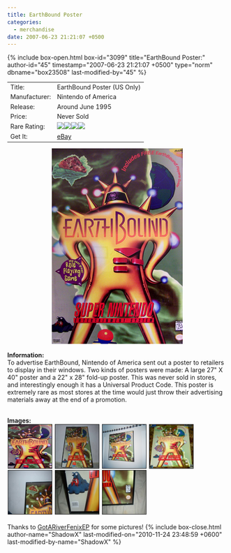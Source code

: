 ```yaml
---
title: EarthBound Poster
categories:
  - merchandise
date: 2007-06-23 21:21:07 +0500
---
```

{% include box-open.html box-id="3099" title="EarthBound Poster:" author-id="45" timestamp="2007-06-23 21:21:07 +0500" type="norm" dbname="box23508" last-modified-by="45" %}
<div class="gameinfo">
	<table>
		<tr>
			<td class="label">Title:</td>
			<td>EarthBound Poster (US Only)</td>
		</tr>
		<tr>
			<td class="label">Manufacturer:</td>
			<td>Nintendo of America</td>
		</tr>
		<tr>
			<td class="label">Release:</td>
			<td>Around June 1995</td>
		</tr>
		<tr>
			<td class="label">Price:</td>
			<td>Never Sold</td>
		</tr>
		<tr>
			<td class="label">Rare Rating:</td>
			<td><img src="http://starmen.net/merchandise/images/ness_icon.gif" /><img src="http://starmen.net/merchandise/images/ness_icon.gif" /><img src="http://starmen.net/merchandise/images/ness_icon.gif" /><img src="http://starmen.net/merchandise/images/ness_icon.gif" /></td>
		</tr>
		<tr>
			<td class="label">Get It:</td>
			<td><a href="http://www.ebay.com">eBay</a></td>
		</tr>
	</table>
</div>

<p>
	<center>
	<img src="/merchandise/images/ebposter_title.jpg" border="0" title="EarthBound Poster" />
	</center>
</p>

<b>Information:</b>
	<br />
To advertise EarthBound, Nintendo of America sent out a poster to retailers to display in their windows. Two kinds of posters were made: A large 27" X 40" poster and a 22" x 28" fold-up poster. This was never sold in stores, and interestingly enough it has a Universal Product Code. This poster is extremely rare as most stores at the time would just throw their advertising materials away at the end of a promotion.
<br /><br />

<b>Images:</b>
	<br />
<a href="/merchandise/images/ebposter1.jpg" ><img src="/merchandise/images/ebposter1.jpg" title="EarthBound Poster" border="1" width="100" height="100" hspace="1" /></a>
<a href="/merchandise/images/ebposter2.jpg" ><img src="/merchandise/images/ebposter2.jpg" title="EarthBound Poster" border="1" width="100" height="100" hspace="1" /></a>
<a href="/merchandise/images/ebposter3.jpg" ><img src="/merchandise/images/ebposter3.jpg" title="EarthBound Poster" border="1" width="100" height="100" hspace="1" /></a>
<a href="/merchandise/images/ebposter_foldout.jpg" ><img src="/merchandise/images/ebposter_foldout.jpg" title="EarthBound Foldout Poster" border="1" width="100" height="100" hspace="1" /></a>
<a href="/merchandise/images/ebposter_pizza.jpg" ><img src="/merchandise/images/ebposter_pizza.jpg" title="EarthBound Poster" border="1" width="100" height="100" hspace="1" /></a>
<a href="/merchandise/images/ebposter_mbelch.jpg" ><img src="/merchandise/images/ebposter_mbelch.jpg" title="EarthBound Poster" border="1" width="100" height="100" hspace="1" /></a>
<a href="/merchandise/images/ebposter_rating.jpg" ><img src="/merchandise/images/ebposter_rating.jpg" title="EarthBound Poster" border="1" width="100" height="100" hspace="1" /></a>
<br /><br />
	Thanks to <a href="mailto:GotARiverFenixEP@aol.com">GotARiverFenixEP</a> for some pictures!
{% include box-close.html author-name="ShadowX" last-modified-on="2010-11-24 23:48:59 +0600" last-modified-by-name="ShadowX" %}
